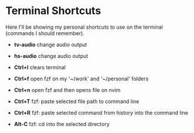 # Terminal Shortcuts

Here I'll be showing my personal shortcuts to use on the terminal (commands I should remember).

* **tv-audio** change audio output

* **hs-audio** change audio output

* **Ctrl+l** clears terminal

* **Ctrl+f** open fzf on my '\~/work' and '\~/personal' folders

* **Ctrl+n** open fzf and then opens file on nvim

* **Ctrl+T** fzf: paste selected file path to command line

* **Ctrl+R** fzf: paste selected command from history into the command line

* **Alt-C** fzf: cd into the selected directory
